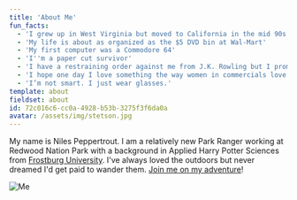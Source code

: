 ```yaml
---
title: 'About Me'
fun_facts:
  - 'I grew up in West Virginia but moved to California in the mid 90s'
  - 'My life is about as organized as the $5 DVD bin at Wal-Mart'
  - 'My first computer was a Commodore 64'
  - 'I''m a paper cut survivor'
  - 'I have a restraining order against me from J.K. Rowling but I promise it''s just a misunderstanding'
  - 'I hope one day I love something the way women in commercials love yogurt'
  - 'I’m not smart. I just wear glasses.'
template: about
fieldset: about
id: 72c016c6-cc0a-4928-b53b-3275f3f6da0a
avatar: /assets/img/stetson.jpg
---
```

My name is Niles Peppertrout. I am a relatively new Park Ranger working at Redwood Nation Park with a background in Applied Harry Potter Sciences from [Frostburg University](http://frostburg.edu). I've always loved the outdoors but never dreamed I'd get paid to wander them. [Join me on my adventure](/blog)!

![Me](/assets/img/me.jpg)
